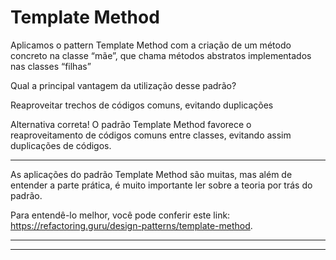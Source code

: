 # Template Method

Aplicamos o pattern Template Method com a criação de um método concreto na classe “mãe”, que chama métodos abstratos implementados nas classes “filhas”

Qual a principal vantagem da utilização desse padrão?

Reaproveitar trechos de códigos comuns, evitando duplicações


Alternativa correta! O padrão Template Method favorece o reaproveitamento de códigos comuns entre classes, evitando assim duplicações de códigos.

---

As aplicações do padrão Template Method são muitas, mas além de entender a parte prática, é muito importante ler sobre a teoria por trás do padrão.

Para entendê-lo melhor, você pode conferir este link: https://refactoring.guru/design-patterns/template-method.

---



---